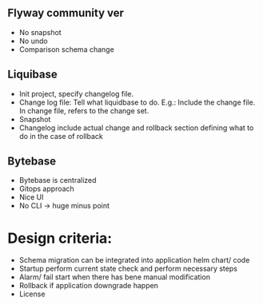 ## Flyway community ver
* No snapshot 
* No undo  
* Comparison schema change 

## Liquibase 
* Init project, specify changelog file.  
* Change log file: Tell what liquidbase to do. E.g.: Include the change file. In change file, refers to the change set.  
* Snapshot 
* Changelog include actual change and rollback section defining what to do in the case of rollback 

## Bytebase 
* Bytebase is centralized  
* Gitops approach 
* Nice UI 
* No CLI -> huge minus point

 
# Design criteria:
* Schema migration can be integrated into application helm chart/ code
* Startup perform current state check and perform necessary steps  
* Alarm/ fail start when there has bene manual modification  
* Rollback if application downgrade happen  
* License


